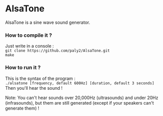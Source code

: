 # AlsaTone

AlsaTone is a sine wave sound generator.

### How to compile it ?

Just write in a console :  
`git clone https://github.com/paly2/AlsaTone.git`  
`make`

### How to run it ?

This is the syntax of the program :  
`./alsatone [frequency, default 600Hz] [duration, default 3 seconds]`  
Then you'll hear the sound !

Note: You can't hear sounds over 20,000Hz (ultrasounds) and under 20Hz (infrasounds), but them are still generated (except if your speakers can't generate them) !
